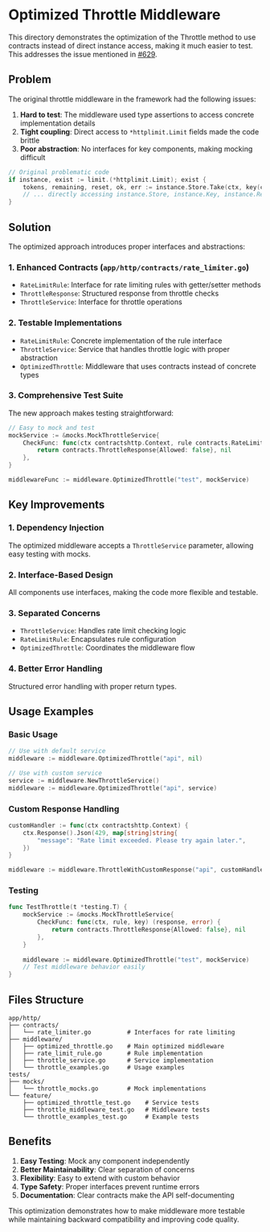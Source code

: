 # Optimized Throttle Middleware

This directory demonstrates the optimization of the Throttle method to use contracts instead of direct instance access, making it much easier to test. This addresses the issue mentioned in [#629](https://github.com/goravel/goravel/issues/629).

## Problem

The original throttle middleware in the framework had the following issues:

1. **Hard to test**: The middleware used type assertions to access concrete implementation details
2. **Tight coupling**: Direct access to `*httplimit.Limit` fields made the code brittle
3. **Poor abstraction**: No interfaces for key components, making mocking difficult

```go
// Original problematic code
if instance, exist := limit.(*httplimit.Limit); exist {
    tokens, remaining, reset, ok, err := instance.Store.Take(ctx, key(ctx, instance, name, index))
    // ... directly accessing instance.Store, instance.Key, instance.ResponseCallback
}
```

## Solution

The optimized approach introduces proper interfaces and abstractions:

### 1. Enhanced Contracts (`app/http/contracts/rate_limiter.go`)

- `RateLimitRule`: Interface for rate limiting rules with getter/setter methods
- `ThrottleResponse`: Structured response from throttle checks
- `ThrottleService`: Interface for throttle operations

### 2. Testable Implementations

- `RateLimitRule`: Concrete implementation of the rule interface
- `ThrottleService`: Service that handles throttle logic with proper abstraction
- `OptimizedThrottle`: Middleware that uses contracts instead of concrete types

### 3. Comprehensive Test Suite

The new approach makes testing straightforward:

```go
// Easy to mock and test
mockService := &mocks.MockThrottleService{
    CheckFunc: func(ctx contractshttp.Context, rule contracts.RateLimitRule, key string) (contracts.ThrottleResponse, error) {
        return contracts.ThrottleResponse{Allowed: false}, nil
    },
}

middlewareFunc := middleware.OptimizedThrottle("test", mockService)
```

## Key Improvements

### 1. Dependency Injection
The optimized middleware accepts a `ThrottleService` parameter, allowing easy testing with mocks.

### 2. Interface-Based Design
All components use interfaces, making the code more flexible and testable.

### 3. Separated Concerns
- `ThrottleService`: Handles rate limit checking logic
- `RateLimitRule`: Encapsulates rule configuration
- `OptimizedThrottle`: Coordinates the middleware flow

### 4. Better Error Handling
Structured error handling with proper return types.

## Usage Examples

### Basic Usage
```go
// Use with default service
middleware := middleware.OptimizedThrottle("api", nil)

// Use with custom service  
service := middleware.NewThrottleService()
middleware := middleware.OptimizedThrottle("api", service)
```

### Custom Response Handling
```go
customHandler := func(ctx contractshttp.Context) {
    ctx.Response().Json(429, map[string]string{
        "message": "Rate limit exceeded. Please try again later.",
    })
}

middleware := middleware.ThrottleWithCustomResponse("api", customHandler)
```

### Testing
```go
func TestThrottle(t *testing.T) {
    mockService := &mocks.MockThrottleService{
        CheckFunc: func(ctx, rule, key) (response, error) {
            return contracts.ThrottleResponse{Allowed: false}, nil
        },
    }
    
    middleware := middleware.OptimizedThrottle("test", mockService)
    // Test middleware behavior easily
}
```

## Files Structure

```
app/http/
├── contracts/
│   └── rate_limiter.go          # Interfaces for rate limiting
├── middleware/
│   ├── optimized_throttle.go    # Main optimized middleware
│   ├── rate_limit_rule.go       # Rule implementation
│   ├── throttle_service.go      # Service implementation
│   └── throttle_examples.go     # Usage examples
tests/
├── mocks/
│   └── throttle_mocks.go        # Mock implementations
└── feature/
    ├── optimized_throttle_test.go    # Service tests
    ├── throttle_middleware_test.go   # Middleware tests
    └── throttle_examples_test.go     # Example tests
```

## Benefits

1. **Easy Testing**: Mock any component independently
2. **Better Maintainability**: Clear separation of concerns
3. **Flexibility**: Easy to extend with custom behavior
4. **Type Safety**: Proper interfaces prevent runtime errors
5. **Documentation**: Clear contracts make the API self-documenting

This optimization demonstrates how to make middleware more testable while maintaining backward compatibility and improving code quality.